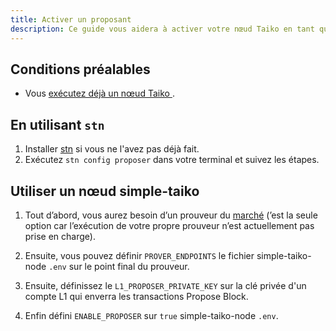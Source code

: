 ```yaml
---
title: Activer un proposant
description: Ce guide vous aidera à activer votre nœud Taiko en tant que proposant.
---
```


## Conditions préalables

- Vous [exécutez déjà un nœud Taiko ](/fr/guides/run-a-taiko-node).

## En utilisant `stn`

1. Installer [stn](https://github.com/d1onys1us/stn) si vous ne l'avez pas déjà fait.
2. Exécutez `stn config proposer` dans votre terminal et suivez les étapes.

## Utiliser un nœud simple-taiko

1. Tout d’abord, vous aurez besoin d’un prouveur du [marché](/fr/resources/prover-marketplace) (’est la seule option car l’exécution de votre propre prouveur n’est actuellement pas prise en charge).

2. Ensuite, vous pouvez définir `PROVER_ENDPOINTS` le fichier simple-taiko-node `.env` sur le point final du prouveur.

3. Ensuite, définissez le `L1_PROPOSER_PRIVATE_KEY` sur la clé privée d'un compte L1 qui enverra les transactions Propose Block.

4. Enfin défini `ENABLE_PROPOSER` sur `true` simple-taiko-node `.env`.
